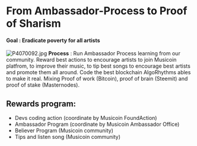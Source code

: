 # From Ambassador-Process to Proof of Sharism 
#### Goal : Eradicate poverty for all artists
![P4070092.jpg](https://cdn.steemitimages.com/DQmecjUYcmhAtU7Fibv8fBntqz62Y4sijCvYgZTdfQkxR5c/P4070092.jpg)
**Process** : Run Ambassador Process learning from our community. Reward best actions to encourage artists to join Musicoin platfrom, to improve their music, to tip best songs to encourage best artists and promote them all around. Code the best blockchain AlgoRhythms ables to make it real. Mixing Proof of work (Bitcoin), proof of brain (Steemit) and proof of stake (Masternodes). 
## Rewards program:
* Devs coding action (coordinate by Musicoin FoundAction)
* Ambassador Program (coordinate by Musicoin Ambassador Office)
* Believer Program (Musicoin community)
* Tips and listen song (Musicoin community)

